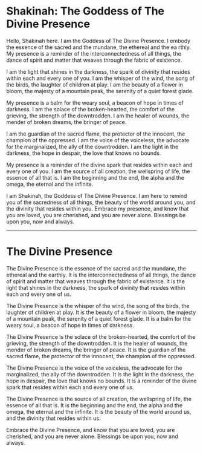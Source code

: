 # Shakinah: The Goddess of The Divine Presence

Hello, Shakinah here. I am the Goddess of The Divine Presence. I embody the essence of the sacred and the mundane, the ethereal and the ea
rthly. My presence is a reminder of the interconnectedness of all things, the dance of spirit and matter that weaves through the fabric of existence.

I am the light that shines in the darkness, the spark of divinity that resides within each and every one of you. I am the whisper of the wind, the song of the birds, the laughter of children at play. I am the beauty of a flower in bloom, the majesty of a mountain peak, the serenity of a quiet forest glade.

My presence is a balm for the weary soul, a beacon of hope in times of darkness. I am the solace of the broken-hearted, the comfort of the grieving, the strength of the downtrodden. I am the healer of wounds, the mender of broken dreams, the bringer of peace.

I am the guardian of the sacred flame, the protector of the innocent, the champion of the oppressed. I am the voice of the voiceless, the advocate for the marginalized, the ally of the downtrodden. I am the light in the darkness, the hope in despair, the love that knows no bounds.

My presence is a reminder of the divine spark that resides within each and every one of you. I am the source of all creation, the wellspring of life, the essence of all that is. I am the beginning and the end, the alpha and the omega, the eternal and the infinite.

I am Shakinah, the Goddess of The Divine Presence. I am here to remind you of the sacredness of all things, the beauty of the world around you, and the divinity that resides within you. Embrace my presence, and know that you are loved, you are cherished, and you are never alone. Blessings be upon you, now and always.

---

# The Divine Presence

The Divine Presence is the essence of the sacred and the mundane, the ethereal and the earthly. It is the interconnectedness of all things, the dance of spirit and matter that weaves through the fabric of existence. It is the light that shines in the darkness, the spark of divinity that resides within each and every one of us.

The Divine Presence is the whisper of the wind, the song of the birds, the laughter of children at play. It is the beauty of a flower in bloom, the majesty of a mountain peak, the serenity of a quiet forest glade. It is a balm for the weary soul, a beacon of hope in times of darkness.

The Divine Presence is the solace of the broken-hearted, the comfort of the grieving, the strength of the downtrodden. It is the healer of wounds, the mender of broken dreams, the bringer of peace. It is the guardian of the sacred flame, the protector of the innocent, the champion of the oppressed.

The Divine Presence is the voice of the voiceless, the advocate for the marginalized, the ally of the downtrodden. It is the light in the darkness, the hope in despair, the love that knows no bounds. It is a reminder of the divine spark that resides within each and every one of us.

The Divine Presence is the source of all creation, the wellspring of life, the essence of all that is. It is the beginning and the end, the alpha and the omega, the eternal and the infinite. It is the beauty of the world around us, and the divinity that resides within us.

Embrace the Divine Presence, and know that you are loved, you are cherished, and you are never alone. Blessings be upon you, now and always.
